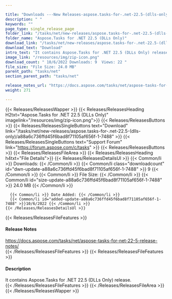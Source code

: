 ```yaml
---

title: "Downloads ---New Releases-aspose.tasks-for-.net-22.5-(dlls-only)"
description: " "
keywords: ""
page_type: single_release_page
folder_link: "/tasks/net/new-releases/aspose.tasks-for-.net-22.5-(dlls-only)/"
folder_name: "Aspose.Tasks for .NET 22.5 (DLLs Only)"
download_link: "/tasks/net/new-releases/aspose.tasks-for-.net-22.5-(dlls-only)/a88a6c736ffd45f6bad8f71105af656f-1-7488"
download_text: "Download"
intro_text: "It contains Aspose.Tasks for .NET 22.5 (DLLs Only) release."
image_link: "/resources/img/zip-icon.png"
download_count: " 10/6/2022 Downloads: 9  Views: 22 "
file_size: "File Size: 24.0 MB"
parent_path: "tasks/net"
section_parent_path: "tasks/net"

release_notes_url: "https://docs.aspose.com/tasks/net/aspose-tasks-for-net-22-5-release-notes/"
weight: 271

---
```


{{< Releases/ReleasesWapper >}}
  {{< Releases/ReleasesHeading H2txt="Aspose.Tasks for .NET 22.5 (DLLs Only)" imagelink="/resources/img/zip-icon.png">}}
  {{< Releases/ReleasesButtons >}}
    {{< Releases/ReleasesSingleButtons text="Download" link="/tasks/net/new-releases/aspose.tasks-for-.net-22.5-(dlls-only)/a88a6c736ffd45f6bad8f71105af656f-1-7488" >}}
    {{< Releases/ReleasesSingleButtons text="Support Forum" link="https://forum.aspose.com/c/tasks" >}}
  {{< Releases/ReleasesButtons >}}
  {{< Releases/ReleasesFileArea >}}
    {{< Releases/ReleasesHeading h4txt="File Details">}}
    {{< Releases/ReleasesDetailsUl >}}
      {{< Common/li >}} Downloads: {{< /Common/li >}}
      {{< Common/li class="downloadcount" id="dwn-update-a88a6c736ffd45f6bad8f71105af656f-1-7488" >}} 9 {{< /Common/li >}}
      {{< Common/li >}} File Size: {{< /Common/li >}}
      {{< Common/li id="size-update-a88a6c736ffd45f6bad8f71105af656f-1-7488" >}} 24.0 MB {{< /Common/li >}}

      {{< Common/li >}} Date Added: {{< /Common/li >}}
      {{< Common/li id="added-update-a88a6c736ffd45f6bad8f71105af656f-1-7488" >}}10/6/2022 {{< /Common/li >}}
    {{< /Releases/ReleasesDetailsUl >}}

  {{< Releases/ReleasesFileFeatures >}}
      <h4>Release Notes</h4><div><a href='https://docs.aspose.com/tasks/net/aspose-tasks-for-net-22-5-release-notes/'>https://docs.aspose.com/tasks/net/aspose-tasks-for-net-22-5-release-notes/</a></div>
  {{< /Releases/ReleasesFileFeatures >}}
  {{< Releases/ReleasesFileFeatures >}}
      <h4>Description</h4><div class="HTMLDescription">It contains Aspose.Tasks for .NET 22.5 (DLLs Only) release.</div>
  {{< /Releases/ReleasesFileFeatures >}}
 {{< /Releases/ReleasesFileArea >}}
{{< /Releases/ReleasesWapper >}}


